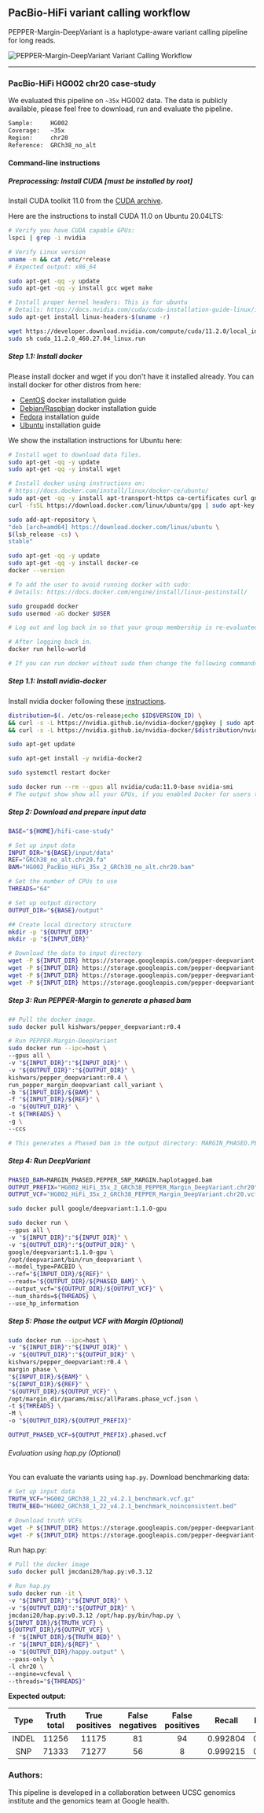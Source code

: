 ## PacBio-HiFi variant calling workflow
PEPPER-Margin-DeepVariant is a haplotype-aware variant calling pipeline for long reads.

<img src="../../img/PMDV_variant_calling_HiFi.png" alt="PEPPER-Margin-DeepVariant Variant Calling Workflow">

----
### PacBio-HiFi HG002 chr20 case-study
We evaluated this pipeline on `~35x` HG002 data. The data is publicly available, please feel free to download, run and evaluate the pipeline.
```bash
Sample:     HG002
Coverage:   ~35x
Region:     chr20
Reference:  GRCh38_no_alt
```

#### Command-line instructions
##### Preprocessing: Install CUDA [must be installed by root]
Install CUDA toolkit 11.0 from the [CUDA archive](https://developer.nvidia.com/cuda-toolkit-archive).

Here are the instructions to install CUDA 11.0 on Ubuntu 20.04LTS:
```bash
# Verify you have CUDA capable GPUs:
lspci | grep -i nvidia

# Verify Linux version
uname -m && cat /etc/*release
# Expected output: x86_64

sudo apt-get -qq -y update
sudo apt-get -qq -y install gcc wget make

# Install proper kernel headers: This is for ubuntu
# Details: https://docs.nvidia.com/cuda/cuda-installation-guide-linux/index.html
sudo apt-get install linux-headers-$(uname -r)

wget https://developer.download.nvidia.com/compute/cuda/11.2.0/local_installers/cuda_11.2.0_460.27.04_linux.run
sudo sh cuda_11.2.0_460.27.04_linux.run
```
##### Step 1.1: Install docker
Please install docker and wget if you don't have it installed already. You can install docker for other distros from here:
* [CentOS](https://docs.docker.com/engine/install/centos/) docker installation guide
* [Debian/Raspbian](https://docs.docker.com/engine/install/debian/) docker installation guide
* [Fedora](https://docs.docker.com/engine/install/fedora/) installation guide
* [Ubuntu](https://docs.docker.com/engine/install/ubuntu/) installation guide

We show the installation instructions for Ubuntu here:
```bash
# Install wget to download data files.
sudo apt-get -qq -y update
sudo apt-get -qq -y install wget

# Install docker using instructions on:
# https://docs.docker.com/install/linux/docker-ce/ubuntu/
sudo apt-get -qq -y install apt-transport-https ca-certificates curl gnupg-agent software-properties-common
curl -fsSL https://download.docker.com/linux/ubuntu/gpg | sudo apt-key add -

sudo add-apt-repository \
"deb [arch=amd64] https://download.docker.com/linux/ubuntu \
$(lsb_release -cs) \
stable"

sudo apt-get -qq -y update
sudo apt-get -qq -y install docker-ce
docker --version

# To add the user to avoid running docker with sudo:
# Details: https://docs.docker.com/engine/install/linux-postinstall/

sudo groupadd docker
sudo usermod -aG docker $USER

# Log out and log back in so that your group membership is re-evaluated.

# After logging back in.
docker run hello-world

# If you can run docker without sudo then change the following commands accordingly.
```

##### Step 1.1: Install nvidia-docker
Install nvidia docker following these [instructions](https://docs.nvidia.com/datacenter/cloud-native/container-toolkit/install-guide.html#getting-started).

```bash
distribution=$(. /etc/os-release;echo $ID$VERSION_ID) \
&& curl -s -L https://nvidia.github.io/nvidia-docker/gpgkey | sudo apt-key add - \
&& curl -s -L https://nvidia.github.io/nvidia-docker/$distribution/nvidia-docker.list | sudo tee /etc/apt/sources.list.d/nvidia-docker.list

sudo apt-get update

sudo apt-get install -y nvidia-docker2

sudo systemctl restart docker

sudo docker run --rm --gpus all nvidia/cuda:11.0-base nvidia-smi
# The output show show all your GPUs, if you enabled Docker for users then you should be able to run nvidia-docker without sudo
```

##### Step 2: Download and prepare input data
```bash
BASE="${HOME}/hifi-case-study"

# Set up input data
INPUT_DIR="${BASE}/input/data"
REF="GRCh38_no_alt.chr20.fa"
BAM="HG002_PacBio_HiFi_35x_2_GRCh38_no_alt.chr20.bam"

# Set the number of CPUs to use
THREADS="64"

# Set up output directory
OUTPUT_DIR="${BASE}/output"

## Create local directory structure
mkdir -p "${OUTPUT_DIR}"
mkdir -p "${INPUT_DIR}"

# Download the data to input directory
wget -P ${INPUT_DIR} https://storage.googleapis.com/pepper-deepvariant-public/usecase_data/HG002_PacBio_HiFi_35x_2_GRCh38_no_alt.chr20.bam
wget -P ${INPUT_DIR} https://storage.googleapis.com/pepper-deepvariant-public/usecase_data/HG002_PacBio_HiFi_35x_2_GRCh38_no_alt.chr20.bam.bai
wget -P ${INPUT_DIR} https://storage.googleapis.com/pepper-deepvariant-public/usecase_data/GRCh38_no_alt.chr20.fa
wget -P ${INPUT_DIR} https://storage.googleapis.com/pepper-deepvariant-public/usecase_data/GRCh38_no_alt.chr20.fa.fai
```

##### Step 3: Run PEPPER-Margin to generate a phased bam
```bash
## Pull the docker image.
sudo docker pull kishwars/pepper_deepvariant:r0.4

# Run PEPPER-Margin-DeepVariant
sudo docker run --ipc=host \
--gpus all \
-v "${INPUT_DIR}":"${INPUT_DIR}" \
-v "${OUTPUT_DIR}":"${OUTPUT_DIR}" \
kishwars/pepper_deepvariant:r0.4 \
run_pepper_margin_deepvariant call_variant \
-b "${INPUT_DIR}/${BAM}" \
-f "${INPUT_DIR}/${REF}" \
-o "${OUTPUT_DIR}" \
-t ${THREADS} \
-g \
--ccs

# This generates a Phased bam in the output directory: MARGIN_PHASED.PEPPER_SNP_MARGIN.haplotagged.bam
```
##### Step 4: Run DeepVariant
```bash
PHASED_BAM=MARGIN_PHASED.PEPPER_SNP_MARGIN.haplotagged.bam
OUTPUT_PREFIX="HG002_HiFi_35x_2_GRCh38_PEPPER_Margin_DeepVariant.chr20"
OUTPUT_VCF="HG002_HiFi_35x_2_GRCh38_PEPPER_Margin_DeepVariant.chr20.vcf.gz"

sudo docker pull google/deepvariant:1.1.0-gpu

sudo docker run \
--gpus all \
-v "${INPUT_DIR}":"${INPUT_DIR}" \
-v "${OUTPUT_DIR}":"${OUTPUT_DIR}" \
google/deepvariant:1.1.0-gpu \
/opt/deepvariant/bin/run_deepvariant \
--model_type=PACBIO \
--ref="${INPUT_DIR}/${REF}" \
--reads="${OUTPUT_DIR}/${PHASED_BAM}" \
--output_vcf="${OUTPUT_DIR}/${OUTPUT_VCF}" \
--num_shards=${THREADS} \
--use_hp_information
```

##### Step 5: Phase the output VCF with Margin (Optional)
```bash
sudo docker run --ipc=host \
-v "${INPUT_DIR}":"${INPUT_DIR}" \
-v "${OUTPUT_DIR}":"${OUTPUT_DIR}" \
kishwars/pepper_deepvariant:r0.4 \
margin phase \
"${INPUT_DIR}/${BAM}" \
"${INPUT_DIR}/${REF}" \
"${OUTPUT_DIR}/${OUTPUT_VCF}" \
/opt/margin_dir/params/misc/allParams.phase_vcf.json \
-t ${THREADS} \
-M \
-o "${OUTPUT_DIR}/${OUTPUT_PREFIX}"

OUTPUT_PHASED_VCF=${OUTPUT_PREFIX}.phased.vcf
```

###### Evaluation using hap.py (Optional)
You can evaluate the variants using `hap.py`.
Download benchmarking data:
```bash
# Set up input data
TRUTH_VCF="HG002_GRCh38_1_22_v4.2.1_benchmark.vcf.gz"
TRUTH_BED="HG002_GRCh38_1_22_v4.2.1_benchmark_noinconsistent.bed"

# Download truth VCFs
wget -P ${INPUT_DIR} https://storage.googleapis.com/pepper-deepvariant-public/usecase_data/HG002_GRCh38_1_22_v4.2.1_benchmark.vcf.gz
wget -P ${INPUT_DIR} https://storage.googleapis.com/pepper-deepvariant-public/usecase_data/HG002_GRCh38_1_22_v4.2.1_benchmark_noinconsistent.bed
```

Run hap.py:
```bash
# Pull the docker image
sudo docker pull jmcdani20/hap.py:v0.3.12

# Run hap.py
sudo docker run -it \
-v "${INPUT_DIR}":"${INPUT_DIR}" \
-v "${OUTPUT_DIR}":"${OUTPUT_DIR}" \
jmcdani20/hap.py:v0.3.12 /opt/hap.py/bin/hap.py \
${INPUT_DIR}/${TRUTH_VCF} \
${OUTPUT_DIR}/${OUTPUT_VCF} \
-f "${INPUT_DIR}/${TRUTH_BED}" \
-r "${INPUT_DIR}/${REF}" \
-o "${OUTPUT_DIR}/happy.output" \
--pass-only \
-l chr20 \
--engine=vcfeval \
--threads="${THREADS}"
```

**Expected output:**

|  Type | Truth<br>total | True<br>positives | False<br>negatives | False<br>positives |  Recall  | Precision | F1-Score |
|:-----:|:--------------:|:-----------------:|:------------------:|:------------------:|:--------:|:---------:|:--------:|
| INDEL |      11256     |       11175       |         81         |         94         | 0.992804 |  0.991953 | 0.992378 |
|  SNP  |      71333     |       71277       |         56         |          8         | 0.999215 |  0.999888 | 0.999551 |

### Authors:
This pipeline is developed in a collaboration between UCSC genomics institute and the genomics team at Google health.
